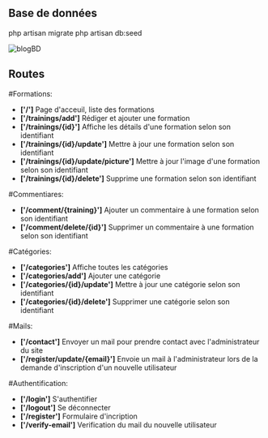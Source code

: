 
## Base de données 

php artisan migrate
php artisan db:seed

![blogBD](https://user-images.githubusercontent.com/59780119/141789658-cf50623b-dc1d-4853-8cd7-e15a45285b6c.PNG)


## Routes
#Formations:
- **['/']** Page d'acceuil, liste des formations
- **['/trainings/add']** Rédiger et ajouter une formation 
- **['/trainings/{id}']** Affiche les détails d'une formation selon son identifiant
- **['/trainings/{id}/update']** Mettre à jour une formation selon son identifiant
- **['/trainings/{id}/update/picture']** Mettre à jour l'image d'une formation selon son identifiant
- **['/trainings/{id}/delete']** Supprime une formation selon son identifiant

#Commentiares:
- **['/comment/{training}']** Ajouter un commentaire à une formation selon son identifiant
- **['/comment/delete/{id}']** Supprimer un commentaire à une formation selon son identifiant

#Catégories:
- **['/categories']** Affiche toutes les catégories
- **['/categories/add']** Ajouter une catégorie
- **['/categories/{id}/update']** Mettre à jour une catégorie selon son identifiant
- **['/categories/{id}/delete']** Supprimer une catégorie selon son identifiant 

#Mails:
- **['/contact']** Envoyer un mail pour prendre contact avec l'administrateur du site
- **['/register/update/{email}']** Envoie un mail à l'administrateur lors de la demande d'inscription d'un nouvelle utilisateur

#Authentification:
- **['/login']** S'authentifier
- **['/logout']** Se déconnecter
- **['/register']** Formulaire d'incription
- **['/verify-email']** Verification du mail du nouvelle utilisateur
